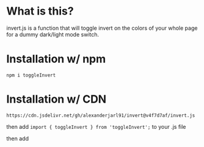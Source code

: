 # What is this?

invert.js is a function that will toggle invert on the colors of your whole page for a dummy dark/light mode switch.

# Installation w/ npm

`npm i toggleInvert`


# Installation w/ CDN
`https://cdn.jsdelivr.net/gh/alexanderjarl91/invert@v4f7d7af/invert.js`


then add `import { toggleInvert } from 'toggleInvert';` to your .js file

then add

